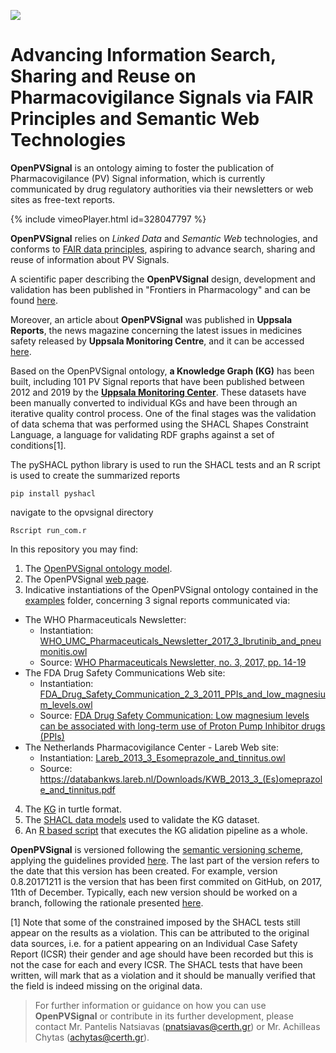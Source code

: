 <!---<img src="https://github.com/inab-certh/OpenPVSignal/blob/master/logo.png" width="195" height="88">--->
![](./logo_small.png)

# Advancing Information Search, Sharing and Reuse on Pharmacovigilance Signals via FAIR Principles and Semantic Web Technologies

**OpenPVSignal** is an ontology aiming to foster the publication of Pharmacovigilance (PV) Signal information, which is currently communicated by drug regulatory authorities via their newsletters or web sites as free-text reports.

{% include vimeoPlayer.html id=328047797 %}

**OpenPVSignal** relies on *Linked Data* and *Semantic Web* technologies, and conforms to <a href="https://www.force11.org/group/fairgroup/fairprinciples" target="_blank">FAIR data principles</a>, aspiring to advance search, sharing and reuse of information about PV Signals.

A scientific paper describing the **OpenPVSignal** design, development and validation has been published in "Frontiers in Pharmacology" and can be found <a href="https://www.frontiersin.org/articles/10.3389/fphar.2018.00609/full" target="_blank">here</a>.

Moreover, an article about **OpenPVSignal** was published in **Uppsala Reports**, the news magazine concerning the latest issues in medicines safety released by **Uppsala Monitoring Centre**, and it can be accessed <a href="https://view.publitas.com/uppsala-monitoring-centre/uppsala-reports-80/page/20-21" target="_blank">here</a>.

Based on the OpenPVSignal ontology, **a Knowledge Graph (KG)** has been built, including 101 PV Signal reports that have been published between 2012 and 2019 by the <a href="https://who-umc.org/signal-work/signal-detection/" target="_blank">**Uppsala Monitoring Center**</a>. These datasets have been manually converted to individual KGs and have been through an iterative quality control process. One of the final stages was the validation of data schema that was performed using the SHACL Shapes Constraint Language, a language for validating RDF graphs against a set of conditions[1].

The pySHACL python library is used to run the SHACL tests and an R script is used to create the summarized reports 

```
pip install pyshacl
```

navigate to the opvsignal directory

```
Rscript run_com.r
```



In this repository you may find:
1. The <a href="OpenPVSignal.owl" target="_blank">OpenPVSignal ontology model</a>.
2. The OpenPVSignal <a href="https://inab-certh.github.io/OpenPVSignal/" target="_blank">web page</a>.
3. Indicative instantiations of the OpenPVSignal ontology contained in the <a href="examples" target="_blank">examples</a> folder, concerning 3 signal reports communicated via:
- The WHO Pharmaceuticals Newsletter:
  - Instantiation: <a href="examples/WHO_UMC_Pharmaceuticals_Newsletter_2017_3_Ibrutinib_and_pneumonitis.owl" target="_blank">WHO_UMC_Pharmaceuticals_Newsletter_2017_3_Ibrutinib_and_pneumonitis.owl</a>
  - Source: <a href="http://apps.who.int/iris/bitstream/10665/258799/1/WPN-2017-03-eng.pdf?ua=1" target="_blank">WHO Pharmaceuticals Newsletter, no. 3, 2017, pp. 14-19</a>
- The FDA Drug Safety Communications Web site:
  - Instantiation: <a href="examples/FDA_Drug_Safety_Communication_2_3_2011_PPIs_and_low_magnesium_levels.owl" target="_blank">FDA_Drug_Safety_Communication_2_3_2011_PPIs_and_low_magnesium_levels.owl</a>
  - Source: <a href="https://www.fda.gov/Drugs/DrugSafety/ucm245011.htm" target="_blank">FDA Drug Safety Communication: Low magnesium levels can be associated with long-term use of Proton Pump Inhibitor drugs (PPIs)</a>
- The Netherlands Pharmacovigilance Center - Lareb Web site:
  - Instantiation: <a href="examples/Lareb_2013_3_Esomeprazole_and_tinnitus.owl" target="_blank">Lareb_2013_3_Esomeprazole_and_tinnitus.owl</a>
  - Source: <a href="https://databankws.lareb.nl/Downloads/KWB_2013_3_(Es)omeprazole_and_tinnitus.pdf" target="_blank">https://databankws.lareb.nl/Downloads/KWB_2013_3_(Es)omeprazole_and_tinnitus.pdf</a>
4. The <a href="https://github.com/inab-certh/OpenPVSignal/tree/master/turtle" target="_blank">KG</a> in turtle format.
5. The <a href="https://github.com/inab-certh/OpenPVSignal/tree/master/TestCaseFiles" target="_blank">SHACL data models</a> used to validate the KG dataset.
4. An <a href="https://github.com/inab-certh/OpenPVSignal/blob/master/run_com.r" target="_blank">R based script</a> that executes the KG alidation pipeline as a whole.

**OpenPVSignal** is versioned following the <a href="https://semver.org/" target="_blank">semantic versioning scheme</a>, applying the guidelines provided <a href="https://github.com/dbrock/semver-howto/blob/master/README.md" target="_blank">here</a>. The last part of the version refers to the date that this version has been created. For example, version 0.8.20171211 is the version that has been first commited on GitHub, on 2017, 11th of December. Typically, each new version should be worked on a branch, following the rationale presented <a href="http://nvie.com/posts/a-successful-git-branching-model/" target="_blank">here</a>.

[1] Note that some of the constrained imposed by the SHACL tests still appear on the results as a violation. This can be attributed to the original data sources, i.e. for a patient appearing on an Individual Case Safety Report (ICSR) their gender and age should have been recorded but this is not the case for each and every ICSR. The SHACL tests that have been written, will mark that as a violation and it should be manually verified that the field is indeed missing on the original data.

> For further information or guidance on how you can use **OpenPVSignal** or contribute in its further development, please contact Mr. Pantelis Natsiavas (pnatsiavas@certh.gr) or Mr. Achilleas Chytas (achytas@certh.gr).
